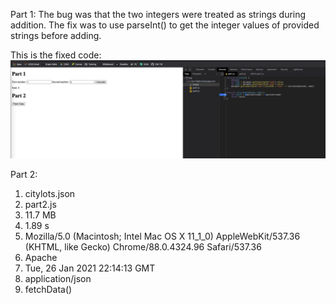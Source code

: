 Part 1:
The bug was that the two integers were treated as strings during addition. The fix was to use parseInt() to get the integer values of provided strings before adding.

This is the fixed code:
![](https://raw.githubusercontent.com/anshulsinghh/wi21-cse110-lab4/main/part3/Fixed%20Part%201.png)


Part 2:
1. citylots.json
2. part2.js
3. 11.7 MB
4. 1.89 s
5. Mozilla/5.0 (Macintosh; Intel Mac OS X 11_1_0) AppleWebKit/537.36 (KHTML, like Gecko) Chrome/88.0.4324.96 Safari/537.36
6. Apache
7. Tue, 26 Jan 2021 22:14:13 GMT
8. application/json
9. fetchData()
